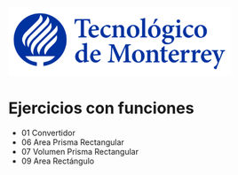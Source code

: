 ![Tec de Monterrey](images/logotecmty.png)
# Ejercicios con funciones
- 01 Convertidor
- 06 Area Prisma Rectangular
- 07 Volumen Prisma Rectangular
- 09 Area Rectángulo
